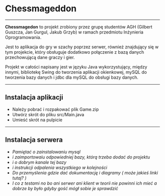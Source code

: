 # Chessmageddon
---
**Chessmagedon** to projekt zrobiony przez grupę studentów AGH (Gilbert Guszcza, Jan Gurgul, Jakub Grzyb) w ramach przedmiotu Inżynieria Oprogramowania. 

Jest to aplikacja do gry w szachy poprzez serwer, również znajdujący się w tym projekcie, który obsługuje dodatkowo połączenie z bazą danych przechowującą dane graczy i gier.

Projekt w całości napisany jest w języku Java wykorzystujący, między innymi, bibliotekę Swing do tworzenia aplikacji okienkowej, mySQL do tworzenia bazy danych i jdbc dla mySQL do obsługi bazy danych.

---

## Instalacja aplikacji
 * Należy pobrać i rozpakować plik Game.zip
 * Utwórz skrót do pliku src/Main.java
 * Umieść skrót na pulpicie

---

## Instalacja serwera
* *Pamiętać o zainstalowaniu mysql* 
* *i zaimportowaiu odpowiedniej bazy, którą trzeba dodać do projektu* 
* *i o dobrym kanale tej bazy*
* *i instrukcji odpalenia wszystkiego w kolejności*
* *Do przemyślenia gdzie dać dokumentację i diagramy ( może jakieś linki tutaj? )*
* *I co z testami no bo ani serwer ani klient w teorii nie powinni ich mieć a dobrze by było gdyby gość mógł sobie je sprawdzić*
